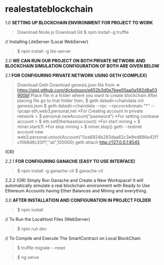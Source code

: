 # realestateblockchain

1.0 **SETTING UP BLOCKCHAIN ENVIRONMENT FOR PROJECT TO WORK**

> Download Node.js
> Download Git
> $ npm install -g truffle

// Installing LiteServer (Local WebServer)
> $ npm install -g lite-server



2.0 **WE CAN RUN OUR PROJECT ON BOTH PRIVATE NETWORK AND BLOCKCHAIN SIMULATION CONFIGURATION OF BOTH ARE GIVEN BELOW**



2.1 **FOR CONFIGURING PRIVATE NETWORK USING GETH (COMPLEX)**

> Download Geth
> Download genesis.json file from => https://gist.github.com/dickolsson/e652b3d0e7bee55aa0a582d8a03900bf
> Place file in a folder where you want to create blockchain
> After placing file go to that folder then,
> $ geth datadir=chaindata init genesis.json
> $ geth datadir=chaindata --rpc --rpccorsdomain "*" --rpcapi eth,web3,personal,net
*For Creating account in private network > $ personal.newAccount("password")
*For setting coinbase account > $ eth.setEtherbase(account)
*For start mining > $ miner.start(1)
*For stop mining > $ miner.stop()
geth --testnet account new
web3.personal.unlockAccount("0xa6924b283daa62c3e9ed886e42f1c1068d6c20f1","ali",100000)
geth attach http://127.0.0.1:8545


(OR)



2.2.1 **FOR CONFIGURING GANACHE (EASY TO USE INTERFACE)**

> $ npm install -g ganache-cli
> $ ganache-cli

2.2.2 (OR) Simply Run Ganache and Create a New Workspace!
It will automatically simulate a real blockchain environment with Ready to Use Ethereum Accounts having Ether Balances and Mining and everything.


3.0 **AFTER INSTALLATION AND CONFIGURATION IN PROJECT FOLDER**

> $ npm install

// To Run the LocalHost Files (WebServer)
> $ npm run dev

// To Compile and Execute The SmartContract on Local BlockChain
> $ truffle migrate --reset

> $ ng serve

